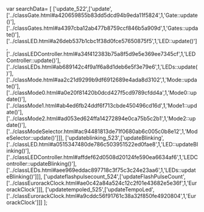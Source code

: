 var searchData= \[
\[\'update\_522\',\[\'update\',\[\'../classGate.html\#a420659855b83dd5dcd94b9eda11f5824\',1,\'Gate::update()\'\],\[\'../classGates.html\#a4397cba12ab477b8759ccf846b5a909d\',1,\'Gates::update()\'\],\[\'../classLED.html\#a26deb537b1cbc1f38d0fce57650875f5\',1,\'LED::update()\'\],\[\'../classLEDController.html\#a34f412383b75a8f5d9e5e369ee7345cf\',1,\'LEDController::update()\'\],\[\'../classLEDs.html\#ab689142c4f9a1f6a8d1deb6e5f3e79e6\',1,\'LEDs::update()\'\],\[\'../classMode.html\#aa2c21d9299b9df6912689e4ada8d3102\',1,\'Mode::update()\'\],\[\'../classMode0.html\#a0e20f81420b0dcd427f5cd9789cfdd4a\',1,\'Mode0::update()\'\],\[\'../classMode1.html\#ab4ed6fb24ddf6f713cbde450496cd16d\',1,\'Mode1::update()\'\],\[\'../classMode2.html\#ad053ed624ffa14272894e0ca75b5c2b1\',1,\'Mode2::update()\'\],\[\'../classModeSelector.html\#ac94481813de71f0680ab6c005c0b8e12\',1,\'ModeSelector::update()\'\]\]\],
\[\'updateblinking\_523\',\[\'updateBlinking\',\[\'../classLED.html\#a0515347480de786c503951522ed0fae8\',1,\'LED::updateBlinking()\'\],\[\'../classLEDController.html\#affdef62d0508d20124fe590ea6634af6\',1,\'LEDController::updateBlinking()\'\],\[\'../classLEDs.html\#aee969eddac897718c3f75c3c24e23aa6\',1,\'LEDs::updateBlinking()\'\]\]\],
\[\'updateflashpulsecount\_524\',\[\'updateFlashPulseCount\',\[\'../classEurorackClock.html\#ae0c42a84a524c12c2f01e43682e5e36f\',1,\'EurorackClock\'\]\]\],
\[\'updatetempoled\_525\',\[\'updateTempoLed\',\[\'../classEurorackClock.html\#a9cddc56f91761c38a32f850fe4920804\',1,\'EurorackClock\'\]\]\]
\];
